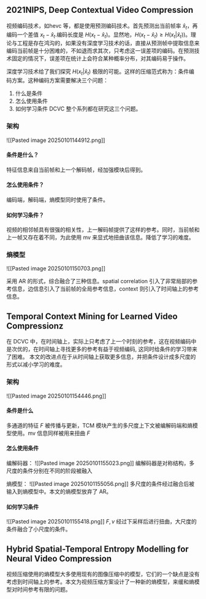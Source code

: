 
## 2021NIPS, Deep Contextual Video Compression

视频编码技术，如hevc 等，都是使用预测编码技术。首先预测出当前帧率 $\hat{x}_{t}$，再编码一个差值 $x_{t}-\hat{x}_{t}$.编码长度是 $H(x_{t}-\hat{x}_{t})$。显然地，$H(x_{t}-\hat{x}_{t})\geq H(x_{t}|\hat{x}_{t}))$。理论与工程是存在鸿沟的，如果没有深度学习技术的话，直接从预测帧中提取信息来编码当前帧是十分困难的，不如退而求其次，只考虑这一误差项的编码。在预测技术固定的情况下，误差项在统计上会符合某种概率分布，对其编码易于操作。

深度学习技术给了我们探究 $H(x_{t}|\hat{x}_{t})$ 极限的可能。这样的压缩范式称为：条件编码方案。这种编码方案需要解决三个问题：
1. 什么是条件
2. 怎么使用条件
3. 如何学习条件
DCVC 整个系列都在研究这三个问题。

### 架构
![[Pasted image 20250101144912.png]]
#### 条件是什么？
特征信息来自当前帧和上一个解码帧，经加强模块后得到。
#### 怎么使用条件？
编码端，解码端，熵模型同时使用了条件。
#### 如何学习条件？
视频的相邻帧具有很强的相关性，上一解码帧提供了这样的参考。同时，当前帧和上一帧又存在着不同，为此使用 mv 来显式地扭曲该信息。降低了学习的难度。

### 熵模型
![[Pasted image 20250101150703.png]]

采用 AR 的形式，综合融合了三种信息。spatial correlation 引入了非常局部的参考信息，边信息引入了当前帧的全局参考信息，context 则引入了时间轴上的参考信息。

## Temporal Context Mining for Learned  Video Compressionz
在 DCVC 中，在时间轴上，实际上只考虑了上一个时刻的参考，这在视频编码中是次优的，在时间轴上寻找更多的参考有益于视频编码, 这同时给条件的学习带来了困难。
本文的改进点在于从时间轴上获取更多信息，并把条件设计成多尺度的形式以减小学习的难度。

### 架构
![[Pasted image 20250101154446.png]]

#### 条件是什么
多通道的特征 $F$ 被传播与更新，TCM 模块产生的多尺度上下文被编解码端和熵模型使用。mv 信息同样被用来扭曲 $F$
#### 怎么使用条件
编解码器：
![[Pasted image 20250101155023.png]]
编解码器是对称结构，多尺度的条件分别在不同的阶段被融入


熵模型：
![[Pasted image 20250101155056.png]]
多尺度的条件经过融合后被输入到熵模型中。本文的熵模型放弃了 AR。

#### 如何学习条件
![[Pasted image 20250101155418.png]]
$F,v$ 经过下采样后进行扭曲，大尺度的条件融合了小尺度的条件。

## Hybrid Spatial-Temporal Entropy Modelling for Neural Video Compression
视频压缩使用的熵模型大多使用现有的图像压缩中的模型，它们的一个缺点是没有考虑到时间轴上的参考。本文为视频压缩方案设计了一种新的熵模型，来缓和熵模型对时间参考有限的问题。
